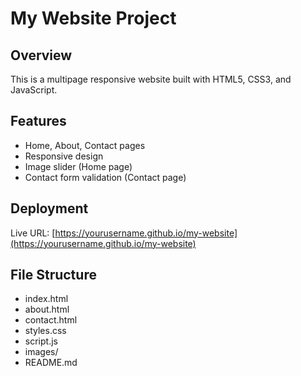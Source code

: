 # My Website Project

## Overview
This is a multipage responsive website built with HTML5, CSS3, and JavaScript.

## Features
- Home, About, Contact pages
- Responsive design
- Image slider (Home page)
- Contact form validation (Contact page)

## Deployment
Live URL: [https://yourusername.github.io/my-website](https://yourusername.github.io/my-website)

## File Structure
- index.html
- about.html
- contact.html
- styles.css
- script.js
- images/
- README.md
